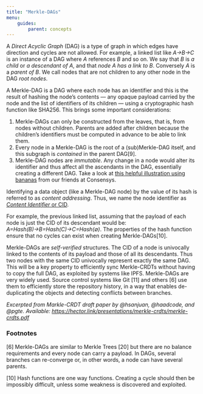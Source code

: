 ```yaml
---
title: "Merkle-DAGs"
menu:
    guides:
        parent: concepts
---
```


A _Direct Acyclic Graph_ (DAG) is a type of graph in which edges have direction and cycles are not allowed. For example, a linked list like _A→B→C_ is an instance of a DAG where _A_ references _B_ and so on. We say that _B_ is _a child_ or _a descendant of A_, and that _node A has a link to B_. Conversely _A_ is a _parent of B_. We call nodes that are not children to any other node in the DAG _root nodes_.

A Merkle-DAG is a DAG where each node has an identifier and this is the result of hashing the node’s contents — any opaque payload carried by the node and the list of identifiers of its children — using a cryptographic hash function like SHA256. This brings some important considerations:

  1. Merkle-DAGs can only be constructed from the leaves, that is, from nodes without children. Parents are added after children because the children’s identifiers must be computed in advance to be able to link them.
  1. Every node in a Merkle-DAG is the root of a (sub)Merkle-DAG itself, and this subgraph is _contained_ in the parent DAG[9].
  1.  Merkle-DAG nodes are _immutable_. Any change in a node would alter its identifier and thus affect all the ascendants in the DAG, essentially creating a different DAG. Take a look at [this helpful illustration using bananas](https://media.consensys.net/ever-wonder-how-merkle-trees-work-c2f8b7100ed3) from our friends at Consensys.

Identifying a data object (like a Merkle-DAG node) by the value of its hash is referred to as _content addressing_.  Thus, we name the node identifier as [_Content Identifier_ or CID](/guides/concepts/cid).

For example, the previous linked list, assuming that the payload of each node is just the CID of its descendant would  be: _A=Hash(B)→B=Hash(C)→C=Hash(∅)_. The properties of the hash function ensure that no cycles can exist when creating Merkle-DAGs[10].

Merkle-DAGs are _self-verified_ structures. The CID of a node is univocally linked to the contents of its payload and those of all its descendants. Thus two nodes with the same CID univocally represent exactly the same DAG. This will be a key property to efficiently sync Merkle-CRDTs without having to copy the full DAG, as exploited by systems like IPFS. Merkle-DAGs are very widely used. Source control systems  like Git [11] and others [6] use them to efficiently store the repository history, in a way that enables de-duplicating the objects and detecting conflicts between branches.

_Excerpted from Markle-CRDT draft paper by @hsanjuan, @haadcode, and @pgte. Available: https://hector.link/presentations/merkle-crdts/merkle-crdts.pdf_


### Footnotes

[6] Merkle-DAGs are similar to Merkle Trees [20] but there are no balance requirements and every node can carry a payload. In DAGs, several branches can re-converge or, in other words, a node can have several parents.

[10] Hash functions are one way functions. Creating a cycle should then be impossibly difficult, unless some weakness is discovered and exploited.
